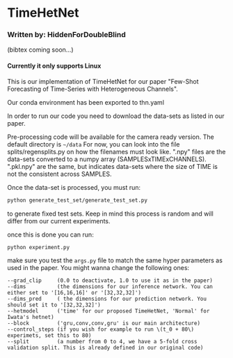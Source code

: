 
# TimeHetNet
### Written by: HiddenForDoubleBlind

(bibtex coming soon...)

####  Currently it only supports Linux

This is our implementation of TimeHetNet for our paper "Few-Shot Forecasting of Time-Series with Heterogeneous Channels".

Our conda environment has been exported to thn.yaml

In order to run our code you need to download the data-sets as listed in our paper.

Pre-processing code will be available for the camera ready version. The default directory is ``~/data``
For now, you can look into the file splits/regensplits.py on how the filenames must look like. ".npy" files are the data-sets converted to a numpy array (SAMPLESxTIMExCHANNELS). ".pkl.npy" are the same, but indicates data-sets where the size  of TIME is not the consistent across SAMPLES.

Once the data-set is processed, you must run:
```bash
python generate_test_set/generate_test_set.py
```
to generate fixed test sets. Keep in mind this process is random and will differ from our current experiments.

once this is done you can run:

```bash
python experiment.py
```
make sure you test the ``args.py`` file to match the same hyper parameters as used in the paper. You might wanna change the following ones:

```
--grad_clip     (0.0 to deactivate, 1.0 to use it as in the paper)
--dims          (the dimensions for our inference network. You can either set to '[16,16,16]' or '[32,32,32]')
--dims_pred     ( the dimensions for our prediction network. You should set it to '[32,32,32]')
--hetmodel      ('time' for our proposed TimeHetNet, 'Normal' for Iwata's hetnet)
--block         ('gru,conv,conv,gru' is our main architecture)
--control_steps (if you wish for example to run \(t_0 + 80\) experimets, set this to 80)
--split         (a number from 0 to 4, we have a 5-fold cross validation split. This is already defined in our original code)
```


